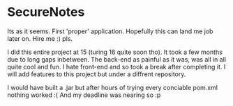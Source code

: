 # SecureNotes
Its as it seems.
First 'proper' application.
Hopefully this can land me job later on.
Hire me :) pls.


I did this entire project at 15 (turing 16 quite soon tho).
It took a few months due to long gaps inbetween.
The back-end as painful as it was, was all in all quite cool and fun.
I hate front-end and so took a break after completing it.
I will add features to this project but under a diffrent repository.

I would have built a .jar but after hours of trying every conciable pom.xml nothing worked :(
And my deadline was nearing so :p

